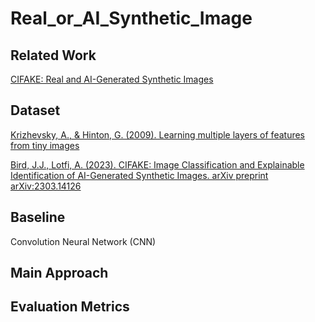 # Real_or_AI_Synthetic_Image

## Related Work
[CIFAKE: Real and AI-Generated Synthetic Images](https://www.kaggle.com/datasets/birdy654/cifake-real-and-ai-generated-synthetic-images)

## Dataset
[Krizhevsky, A., & Hinton, G. (2009). Learning multiple layers of features from tiny images](https://www.cs.toronto.edu/~kriz/learning-features-2009-TR.pdfl)

[Bird, J.J., Lotfi, A. (2023). CIFAKE: Image Classification and Explainable Identification of AI-Generated Synthetic Images. arXiv preprint arXiv:2303.14126](https://arxiv.org/abs/2303.14126)

## Baseline
Convolution Neural Network (CNN)

## Main Approach

## Evaluation Metrics
